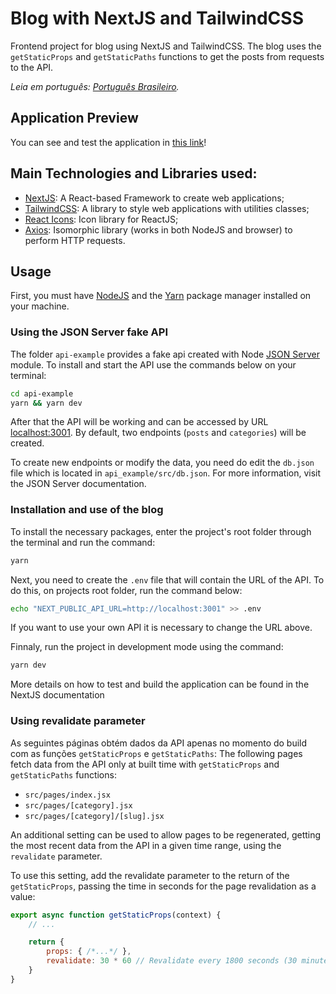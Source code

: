 # Blog with NextJS and TailwindCSS
Frontend project for blog using NextJS and TailwindCSS. The blog uses the `getStaticProps` and `getStaticPaths` functions to get the posts from requests to the API.

*Leia em português: [Português Brasileiro](README.md).*

## Application Preview
You can see and test the application in [this link](https://blog-nextjs-tailwindcss.vercel.app/)!

## Main Technologies and Libraries used:
- [NextJS](https://nextjs.org/): A React-based Framework to create web applications;
- [TailwindCSS](https://tailwindcss.com/): A library to style web applications with utilities classes;
- [React Icons](https://react-icons.github.io/react-icons/): Icon library for ReactJS;
- [Axios](https://axios-http.com/docs/intro): Isomorphic library (works in both NodeJS and browser) to perform HTTP requests.

## Usage
First, you must have [NodeJS](https://nodejs.org/en/download/) and the [Yarn](https://classic.yarnpkg.com/en/docs/install) package manager installed on your machine.

### Using the JSON Server fake API
The folder `api-example` provides a fake api created with Node [JSON Server](https://www.npmjs.com/package/json-server) module. To install and start the API use the commands below on your terminal:
```bash
cd api-example
yarn && yarn dev
```
After that the API will be working and can be accessed by URL [localhost:3001](http://localhost:3001). By default, two endpoints (`posts` and `categories`) will be created.

To create new endpoints or modify the data, you need do edit the `db.json` file which is located in `api_example/src/db.json`. For more information, visit the JSON Server documentation.

### Installation and use of the blog
To install the necessary packages, enter the project's root folder through the terminal and run the command:
```bash
yarn
```

Next, you need to create the `.env` file that will contain the URL of the API. To do this, on projects root folder, run the command below:
```bash
echo "NEXT_PUBLIC_API_URL=http://localhost:3001" >> .env
```

If you want to use your own API it is necessary to change the URL above.

Finnaly, run the project in development mode using the command:
```bash
yarn dev
```

More details on how to test and build the application can be found in the NextJS documentation

### Using revalidate parameter
As seguintes páginas obtém dados da API apenas no momento do build com as funções `getStaticProps` e `getStaticPaths`:
The following pages fetch data from the API only at built time with `getStaticProps` and `getStaticPaths` functions:
- `src/pages/index.jsx`
- `src/pages/[category].jsx`
- `src/pages/[category]/[slug].jsx`

An additional setting can be used to allow pages to be regenerated, getting the most recent data from the API in a given time range, using the `revalidate` parameter.

To use this setting, add the revalidate parameter to the return of the `getStaticProps`, passing the time in seconds for the page revalidation as a value:

```javascript
export async function getStaticProps(context) {
    // ...

    return {
        props: { /*...*/ },
        revalidate: 30 * 60 // Revalidate every 1800 seconds (30 minutes)
    }
}
```

